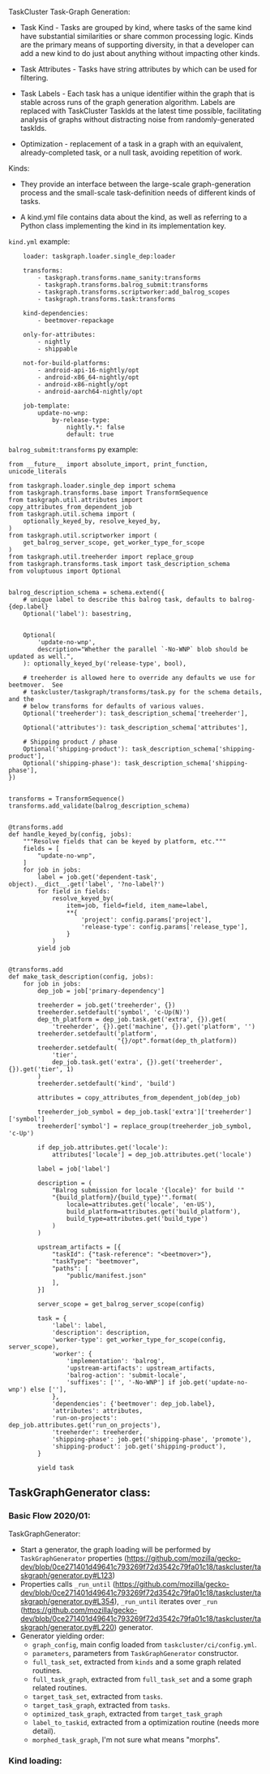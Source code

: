 TaskCluster Task-Graph Generation:

- Task Kind - Tasks are grouped by kind, where tasks of the same kind have substantial similarities or share common processing logic. Kinds are the primary means of supporting diversity, in that a developer can add a new kind to do just about anything without impacting other kinds.

- Task Attributes - Tasks have string attributes by which can be used for filtering. 

- Task Labels - Each task has a unique identifier within the graph that is stable across runs of the graph generation algorithm. Labels are replaced with TaskCluster TaskIds at the latest time possible, facilitating analysis of graphs without distracting noise from randomly-generated taskIds.

- Optimization - replacement of a task in a graph with an equivalent, already-completed task, or a null task, avoiding repetition of work.

Kinds:

- They provide an interface between the large-scale graph-generation process and the small-scale task-definition needs of different kinds of tasks. 

- A kind.yml file contains data about the kind, as well as referring to a Python class implementing the kind in its implementation key.

`kind.yml` example:


```
    loader: taskgraph.loader.single_dep:loader

    transforms:
        - taskgraph.transforms.name_sanity:transforms
        - taskgraph.transforms.balrog_submit:transforms
        - taskgraph.transforms.scriptworker:add_balrog_scopes
        - taskgraph.transforms.task:transforms

    kind-dependencies:
        - beetmover-repackage

    only-for-attributes:
        - nightly
        - shippable

    not-for-build-platforms:
        - android-api-16-nightly/opt
        - android-x86_64-nightly/opt
        - android-x86-nightly/opt
        - android-aarch64-nightly/opt

    job-template:
        update-no-wnp:
            by-release-type:
                nightly.*: false
                default: true
```


`balrog_submit:transforms` py example:


```
from __future__ import absolute_import, print_function, unicode_literals

from taskgraph.loader.single_dep import schema
from taskgraph.transforms.base import TransformSequence
from taskgraph.util.attributes import copy_attributes_from_dependent_job
from taskgraph.util.schema import (
    optionally_keyed_by, resolve_keyed_by,
)
from taskgraph.util.scriptworker import (
    get_balrog_server_scope, get_worker_type_for_scope
)
from taskgraph.util.treeherder import replace_group
from taskgraph.transforms.task import task_description_schema
from voluptuous import Optional


balrog_description_schema = schema.extend({
    # unique label to describe this balrog task, defaults to balrog-{dep.label}
    Optional('label'): basestring,


    Optional(
        'update-no-wnp',
        description="Whether the parallel `-No-WNP` blob should be updated as well.",
    ): optionally_keyed_by('release-type', bool),

    # treeherder is allowed here to override any defaults we use for beetmover.  See
    # taskcluster/taskgraph/transforms/task.py for the schema details, and the
    # below transforms for defaults of various values.
    Optional('treeherder'): task_description_schema['treeherder'],

    Optional('attributes'): task_description_schema['attributes'],

    # Shipping product / phase
    Optional('shipping-product'): task_description_schema['shipping-product'],
    Optional('shipping-phase'): task_description_schema['shipping-phase'],
})


transforms = TransformSequence()
transforms.add_validate(balrog_description_schema)


@transforms.add
def handle_keyed_by(config, jobs):
    """Resolve fields that can be keyed by platform, etc."""
    fields = [
        "update-no-wnp",
    ]
    for job in jobs:
        label = job.get('dependent-task', object).__dict__.get('label', '?no-label?')
        for field in fields:
            resolve_keyed_by(
                item=job, field=field, item_name=label,
                **{
                    'project': config.params['project'],
                    'release-type': config.params['release_type'],
                }
            )
        yield job


@transforms.add
def make_task_description(config, jobs):
    for job in jobs:
        dep_job = job['primary-dependency']

        treeherder = job.get('treeherder', {})
        treeherder.setdefault('symbol', 'c-Up(N)')
        dep_th_platform = dep_job.task.get('extra', {}).get(
            'treeherder', {}).get('machine', {}).get('platform', '')
        treeherder.setdefault('platform',
                              "{}/opt".format(dep_th_platform))
        treeherder.setdefault(
            'tier',
            dep_job.task.get('extra', {}).get('treeherder', {}).get('tier', 1)
        )
        treeherder.setdefault('kind', 'build')

        attributes = copy_attributes_from_dependent_job(dep_job)

        treeherder_job_symbol = dep_job.task['extra']['treeherder']['symbol']
        treeherder['symbol'] = replace_group(treeherder_job_symbol, 'c-Up')

        if dep_job.attributes.get('locale'):
            attributes['locale'] = dep_job.attributes.get('locale')

        label = job['label']

        description = (
            "Balrog submission for locale '{locale}' for build '"
            "{build_platform}/{build_type}'".format(
                locale=attributes.get('locale', 'en-US'),
                build_platform=attributes.get('build_platform'),
                build_type=attributes.get('build_type')
            )
        )

        upstream_artifacts = [{
            "taskId": {"task-reference": "<beetmover>"},
            "taskType": "beetmover",
            "paths": [
                "public/manifest.json"
            ],
        }]

        server_scope = get_balrog_server_scope(config)

        task = {
            'label': label,
            'description': description,
            'worker-type': get_worker_type_for_scope(config, server_scope),
            'worker': {
                'implementation': 'balrog',
                'upstream-artifacts': upstream_artifacts,
                'balrog-action': 'submit-locale',
                'suffixes': ['', '-No-WNP'] if job.get('update-no-wnp') else [''],
            },
            'dependencies': {'beetmover': dep_job.label},
            'attributes': attributes,
            'run-on-projects': dep_job.attributes.get('run_on_projects'),
            'treeherder': treeherder,
            'shipping-phase': job.get('shipping-phase', 'promote'),
            'shipping-product': job.get('shipping-product'),
        }

        yield task

```

## TaskGraphGenerator class:

### Basic Flow 2020/01:

TaskGraphGenerator:
- Start a generator, the graph loading will be performed by `TaskGraphGenerator` properties (https://github.com/mozilla/gecko-dev/blob/0ce271401d49641c793269f72d3542c79fa01c18/taskcluster/taskgraph/generator.py#L123)
- Properties calls `_run_until` (https://github.com/mozilla/gecko-dev/blob/0ce271401d49641c793269f72d3542c79fa01c18/taskcluster/taskgraph/generator.py#L354), `_run_until` iterates over `_run` (https://github.com/mozilla/gecko-dev/blob/0ce271401d49641c793269f72d3542c79fa01c18/taskcluster/taskgraph/generator.py#L220) generator.
- Generator yielding order:
  - `graph_config`, main config loaded from `taskcluster/ci/config.yml`.
  - `parameters`, parameters from `TaskGraphGenerator` constructor.
  - `full_task_set`, extracted from `kinds` and a some graph related routines.
  - `full_task_graph`, extracted from `full_task_set` and a some graph related routines.
  - `target_task_set`, extracted from `tasks`.
  - `target_task_graph`, extracted from `tasks`.
  - `optimized_task_graph`, extracted from `target_task_graph`
  - `label_to_taskid`, extracted from a optimization routine (needs more detail).
  - `morphed_task_graph`, I'm not sure what means "morphs".

### Kind loading:
